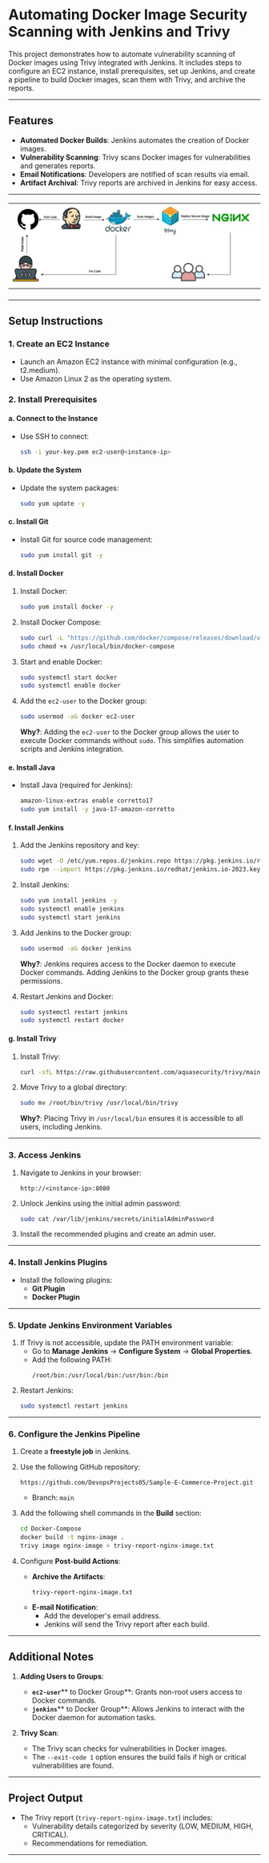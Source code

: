 
# Automating Docker Image Security Scanning with Jenkins and Trivy

This project demonstrates how to automate vulnerability scanning of Docker images using Trivy integrated with Jenkins. It includes steps to configure an EC2 instance, install prerequisites, set up Jenkins, and create a pipeline to build Docker images, scan them with Trivy, and archive the reports.

---

## Features

- **Automated Docker Builds**: Jenkins automates the creation of Docker images.
- **Vulnerability Scanning**: Trivy scans Docker images for vulnerabilities and generates reports.
- **Email Notifications**: Developers are notified of scan results via email.
- **Artifact Archival**: Trivy reports are archived in Jenkins for easy access.

---
![](/Docker-Trivy/Docker-Trivy.jpg)

---

## Setup Instructions

### 1. Create an EC2 Instance

- Launch an Amazon EC2 instance with minimal configuration (e.g., t2.medium).
- Use Amazon Linux 2 as the operating system.

### 2. Install Prerequisites

#### a. Connect to the Instance

- Use SSH to connect:
  ```bash
  ssh -i your-key.pem ec2-user@<instance-ip>
  ```

#### b. Update the System

- Update the system packages:
  ```bash
  sudo yum update -y
  ```

#### c. Install Git

- Install Git for source code management:
  ```bash
  sudo yum install git -y
  ```

#### d. Install Docker

1. Install Docker:
   ```bash
   sudo yum install docker -y
   ```
2. Install Docker Compose:
   ```bash
   sudo curl -L "https://github.com/docker/compose/releases/download/v2.21.0/docker-compose-$(uname -s)-$(uname -m)" -o /usr/local/bin/docker-compose
   sudo chmod +x /usr/local/bin/docker-compose
   ```
3. Start and enable Docker:
   ```bash
   sudo systemctl start docker
   sudo systemctl enable docker
   ```
4. Add the `ec2-user` to the Docker group:
   ```bash
   sudo usermod -aG docker ec2-user
   ```
   **Why?**: Adding the `ec2-user` to the Docker group allows the user to execute Docker commands without `sudo`. This simplifies automation scripts and Jenkins integration.

#### e. Install Java

- Install Java (required for Jenkins):
  ```bash
  amazon-linux-extras enable corretto17
  sudo yum install -y java-17-amazon-corretto
  ```

#### f. Install Jenkins

1. Add the Jenkins repository and key:

   ```bash
   sudo wget -O /etc/yum.repos.d/jenkins.repo https://pkg.jenkins.io/redhat/jenkins.repo
   sudo rpm --import https://pkg.jenkins.io/redhat/jenkins.io-2023.key
   ```

2. Install Jenkins:

   ```bash
   sudo yum install jenkins -y
   sudo systemctl enable jenkins
   sudo systemctl start jenkins
   ```

3. Add Jenkins to the Docker group:

   ```bash
   sudo usermod -aG docker jenkins
   ```

   **Why?**: Jenkins requires access to the Docker daemon to execute Docker commands. Adding Jenkins to the Docker group grants these permissions.

4. Restart Jenkins and Docker:

   ```bash
   sudo systemctl restart jenkins
   sudo systemctl restart docker
   ```

#### g. Install Trivy

1. Install Trivy:
   ```bash
   curl -sfL https://raw.githubusercontent.com/aquasecurity/trivy/main/contrib/install.sh | sh
   ```
2. Move Trivy to a global directory:
   ```bash
   sudo mv /root/bin/trivy /usr/local/bin/trivy
   ```
   **Why?**: Placing Trivy in `/usr/local/bin` ensures it is accessible to all users, including Jenkins.

---

### 3. Access Jenkins

1. Navigate to Jenkins in your browser:
   ```
   http://<instance-ip>:8080
   ```
2. Unlock Jenkins using the initial admin password:
   ```bash
   sudo cat /var/lib/jenkins/secrets/initialAdminPassword
   ```
3. Install the recommended plugins and create an admin user.

---

### 4. Install Jenkins Plugins

- Install the following plugins:
  - **Git Plugin**
  - **Docker Plugin**
  

---

### 5. Update Jenkins Environment Variables

1. If Trivy is not accessible, update the PATH environment variable:
   - Go to **Manage Jenkins** → **Configure System** → **Global Properties**.
   - Add the following PATH:
     ```
     /root/bin:/usr/local/bin:/usr/bin:/bin
     ```
2. Restart Jenkins:
   ```bash
   sudo systemctl restart jenkins
   ```

---



### 6. Configure the Jenkins Pipeline

1. Create a **freestyle job** in Jenkins.

2. Use the following GitHub repository:

   ```
   https://github.com/DevopsProjects05/Sample-E-Commerce-Project.git
   ```

   - Branch: `main`

3. Add the following shell commands in the **Build** section:

   ```bash
   cd Docker-Compose
   docker build -t nginx-image .
   trivy image nginx-image > trivy-report-nginx-image.txt
   ```

4. Configure **Post-build Actions**:

   - **Archive the Artifacts**:
     ```
     trivy-report-nginx-image.txt
     ```
   - **E-mail Notification**:
     - Add the developer's email address.
     - Jenkins will send the Trivy report after each build.

---

## Additional Notes

1. **Adding Users to Groups**:

   - **`ec2-user`**\*\* to Docker Group\*\*: Grants non-root users access to Docker commands.
   - **`jenkins`**\*\* to Docker Group\*\*: Allows Jenkins to interact with the Docker daemon for automation tasks.

2. **Trivy Scan**:

   - The Trivy scan checks for vulnerabilities in Docker images.
   - The `--exit-code 1` option ensures the build fails if high or critical vulnerabilities are found.

---

## Project Output

- The Trivy report (`trivy-report-nginx-image.txt`) includes:
  - Vulnerability details categorized by severity (LOW, MEDIUM, HIGH, CRITICAL).
  - Recommendations for remediation.

---



